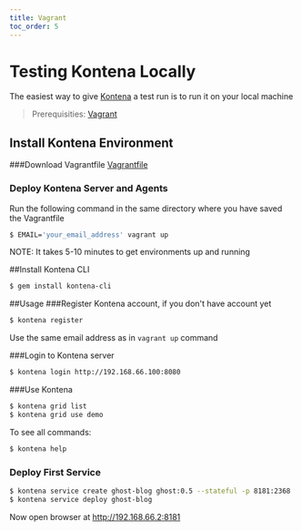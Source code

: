 ```yaml
---
title: Vagrant
toc_order: 5
---
```


# Testing Kontena Locally
The easiest way to give [Kontena](http://www.kontena.io) a test run is to run it on your local machine

> Prerequisities: [Vagrant](https://www.vagrantup.com/)

## Install Kontena Environment

###Download Vagrantfile
[Vagrantfile](https://github.com/kontena/kontena/blob/master/docs/getting-started/manual-install/Vagrantfile)

### Deploy Kontena Server and Agents
Run the following command in the same directory where you have saved the Vagrantfile
```sh
$ EMAIL='your_email_address' vagrant up
```
NOTE: It takes 5-10 minutes to get environments up and running

##Install Kontena CLI
```sh
$ gem install kontena-cli
```

##Usage
###Register Kontena account, if you don't have account yet
```sh
$ kontena register
```
Use the same email address as in `vagrant up` command

###Login to Kontena server
```sh
$ kontena login http://192.168.66.100:8080
```
###Use Kontena
```sh
$ kontena grid list
$ kontena grid use demo
```
To see all commands:
```sh
$ kontena help
```

### Deploy First Service

```sh
$ kontena service create ghost-blog ghost:0.5 --stateful -p 8181:2368
$ kontena service deploy ghost-blog
```

Now open browser at http://192.168.66.2:8181

